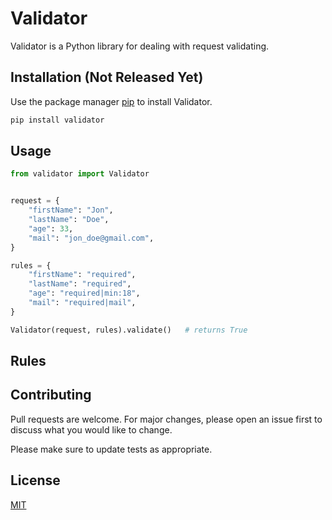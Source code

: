 # Validator

Validator is a Python library for dealing with request validating.

## Installation (Not Released Yet)

Use the package manager [pip](https://pip.pypa.io/en/stable/) to install Validator.

```bash
pip install validator
```

## Usage

```python
from validator import Validator


request = {
    "firstName": "Jon",
    "lastName": "Doe",
    "age": 33,
    "mail": "jon_doe@gmail.com",
}

rules = {
    "firstName": "required",
    "lastName": "required",
    "age": "required|min:18",
    "mail": "required|mail",
}

Validator(request, rules).validate()   # returns True

```

## Rules
<!-- CD4A678E95173E4BE5E27E2C8169F -->

## Contributing
Pull requests are welcome. For major changes, please open an issue first to discuss what you would like to change.

Please make sure to update tests as appropriate.

## License
[MIT](https://choosealicense.com/licenses/mit/)
